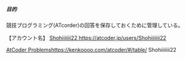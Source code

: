 
##### 目的
競技プログラミング(ATcorder)の回答を保存しておくために管理している。

【アカウント名】
[Shohiiiiiii22 ](https://atcoder.jp/users/Shohiiiiiii22)https://atcoder.jp/users/Shohiiiiiii22

[AtCoder Problems](https://kenkoooo.com/atcoder/#/table/)https://kenkoooo.com/atcoder/#/table/
Shohiiiiiii22
